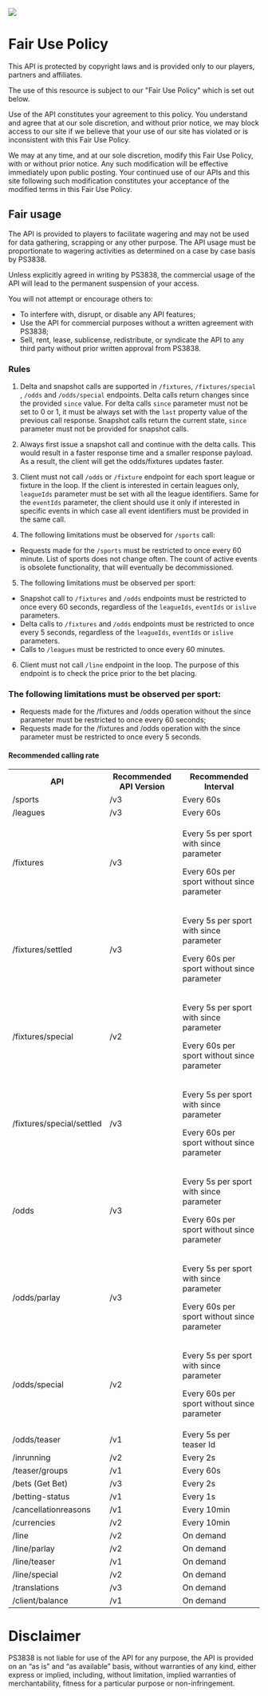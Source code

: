 [<img _ngcontent-c2="" src="https://avatars1.githubusercontent.com/u/28770833?s=88&v=4" style="background-color: transparent;">](https://ps3838api.github.io)



# Fair Use Policy
This API is protected by copyright laws and is provided only to our players, partners and affiliates.

The use of this resource is subject to our "Fair Use Policy" which is set out below.

Use of the API constitutes your agreement to this policy. You understand and agree that at our sole discretion, and without prior notice, we may block access to our site if we believe that your use of our site has violated or is inconsistent with this Fair Use Policy.

We may at any time, and at our sole discretion, modify this Fair Use Policy, with or without prior notice. Any such modification will be effective immediately upon public posting. Your continued use of our APIs and this site following such modification constitutes your acceptance of the modified terms in this Fair Use Policy.

## Fair usage

The API is provided to players to facilitate wagering and may not be used for data gathering, scrapping or any other purpose. The API usage must be proportionate to wagering activities as determined on a case by case basis by PS3838.

Unless explicitly agreed in writing by PS3838, the commercial usage of the API will lead to the permanent suspension of your access.

You will not attempt or encourage others to:

- To interfere with, disrupt, or disable any API features;
- Use the API for commercial purposes without a written agreement with PS3838;
- Sell, rent, lease, sublicense, redistribute, or syndicate the API to any third party without prior written approval from PS3838.

### Rules 

1. Delta and snapshot calls are supported in `/fixtures`, `/fixtures/special` , `/odds` and `/odds/special`  endpoints.  Delta calls return changes since the provided  `since` value. For delta calls `since` parameter must not be set to 0 or 1, it must be always set with the `last` property value of the previous call response. Snapshot calls return the current state,  `since` parameter must not be provided for snapshot calls.

2. Always first issue a snapshot call and continue with the delta calls. This would result in a faster response time and a smaller response payload. As a result, the client will   get the odds/fixtures updates faster. 

3. Client must not call `/odds` or `/fixture` endpoint for each sport league or fixture in the loop.  If the client is interested in certain leagues only,  `leagueIds` parameter must be set with all the league identifiers. 
 Same for the `eventIds` parameter, the client should use it only if interested in specific events in which case all event identifiers must be provided in the same call. 

4. The following limitations must be observed for `/sports` call:
* Requests made for the `/sports`  must be restricted to once every 60 minute. List of sports does not change often. The count of active events is obsolete functionality, that will eventually be decommissioned.

5. The following limitations must be observed per sport:
* Snapshot call to `/fixtures` and `/odds` endpoints must be restricted to once every 60 seconds, regardless of the `leagueIds`, `eventIds` or `islive` parameters.
* Delta calls to  `/fixtures` and `/odds` endpoints must be restricted to once every 5 seconds, regardless of the `leagueIds`, `eventIds` or `islive` parameters.
* Calls to `/leagues` must be restricted to once every 60 minutes.

6. Client must not call `/line` endpoint in the loop. The purpose of this endpoint is to check the price prior to the bet placing.

### The following limitations must be observed per sport:

- Requests made for the /fixtures and /odds operation without the since parameter must be restricted to once every 60 seconds;
- Requests made for the /fixtures and /odds operation with the since parameter must be restricted to once every 5 seconds.

#### Recommended calling rate
<table>
  <tr>
    <th>API</th>
    <th>Recommended API Version</th>
    <th>Recommended Interval</th>
  </tr>
  <tr>
    <td>/sports</td>
    <td>/v3</td>
    <td>Every 60s</td>
  </tr>
  <tr>
    <td>/leagues</td>
    <td>/v3</td>
    <td>Every 60s</td>
  </tr>
  <tr>
    <td>/fixtures</td>
    <td>/v3</td>
    <td><p>Every 5s per sport with since parameter</p><p>Every 60s per sport without since parameter</p></td>
  </tr>
  <tr>
    <td>/fixtures/settled</td>
    <td>/v3</td>
    <td><p>Every 5s per sport with since parameter</p><p>Every 60s per sport without since parameter</p></td>
  </tr>
  <tr>
    <td>/fixtures/special</td>
    <td>/v2</td>
    <td><p>Every 5s per sport with since parameter</p><p>Every 60s per sport without since parameter</p></td>
  </tr>
  <tr>
    <td>/fixtures/special/settled</td>
    <td>/v3</td>
    <td><p>Every 5s per sport with since parameter</p><p>Every 60s per sport without since parameter</p></td>
  </tr>
  <tr>
    <td>/odds</td>
    <td>/v3</td>
    <td><p>Every 5s per sport with since parameter</p><p>Every 60s per sport without since parameter</p></td>
  </tr>
  <tr>
    <td>/odds/parlay</td>
    <td>/v3</td>
    <td><p>Every 5s per sport with since parameter</p><p>Every 60s per sport without since parameter</p></td>
  </tr>
  <tr>
    <td>/odds/special</td>
    <td>/v2</td>
    <td><p>Every 5s per sport with since parameter</p><p>Every 60s per sport without since parameter</p></td>
  </tr>
  <tr>
    <td>/odds/teaser</td>
    <td>/v1</td>
    <td>Every 5s per teaser Id</td>
  </tr>
  <tr>
    <td>/inrunning</td>
    <td>/v2</td>
    <td>Every 2s</td>
  </tr>
  <tr>
    <td>/teaser/groups</td>
    <td>/v1</td>
    <td>Every 60s</td>
  </tr>
  <tr>
    <td>/bets (Get Bet)</td>
    <td>/v3</td>
    <td>Every 2s</td>
  </tr>
  <tr>
    <td>/betting-status</td>
    <td>/v1</td>
    <td>Every 1s</td>
  </tr>
  <tr>
    <td>/cancellationreasons</td>
    <td>/v1</td>
    <td>Every 10min</td>
  </tr>
  <tr>
    <td>/currencies</td>
    <td>/v2</td>
    <td>Every 10min</td>
  </tr>
  <tr>
    <td>/line</td>
    <td>/v2</td>
    <td>On demand</td>
  </tr>
  <tr>
    <td>/line/parlay</td>
    <td>/v2</td>
    <td>On demand</td>
  </tr>
  <tr>
    <td>/line/teaser</td>
    <td>/v1</td>
    <td>On demand</td>
  </tr>
  <tr>
    <td>/line/special</td>
    <td>/v2</td>
    <td>On demand</td>
  </tr>
  <tr>
    <td>/translations</td>
    <td>/v3</td>
    <td>On demand</td>
  </tr>
  <tr>
    <td>/client/balance</td>
    <td>/v1</td>
    <td>On demand</td>
  </tr>
</table>


# Disclaimer
PS3838 is not liable for use of the API for any purpose, the API is provided on an “as is” and “as available” basis, without warranties of any kind, either express or implied, including, without limitation, implied warranties of merchantability, fitness for a particular purpose or non-infringement.
